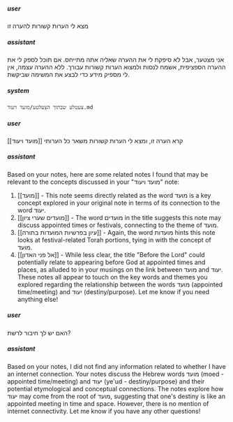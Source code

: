 ##### user
מצא לי הערות קשורות להערה זו

##### assistant
אני מצטער, אבל לא סיפקת לי את ההערה שאליה אתה מתייחס. אם תוכל לספק לי את ההערה הספציפית, אשמח לנסות ולמצוא הערות קשורות עבורך. ללא ההערה עצמה, אין לי מספיק מידע כדי לבצע את המשימה שביקשת.

##### system
```sc-context
צעטלע שבתוך הצעלטע/מועד ויעוד.md
```

##### user
[[מועד ויעוד]]  קרא הערה זו, ומצא לי הערות קשורות משאר כל הערותי

##### assistant
Based on your notes, here are some related notes I found that may be relevant to the concepts discussed in your "מועד ויעוד" note:
1. [[מועד]] - This note seems directly related as the word מועד is a key concept explored in your original note in terms of its connection to the word יעוד.
2. [[מועדים שערי ציון]] - The word מועדים in the title suggests this note may discuss appointed times or festivals, connecting to the theme of מועד.
3. [[עיון בפרשיות המועדות בתורה]] - Again, the word מועדות hints this note looks at festival-related Torah portions, tying in with the concept of מועד.
4. [[אל פני האדון]] - While less clear, the title "Before the Lord" could potentially relate to appearing before God at appointed times and places, as alluded to in your musings on the link between מועד and יעוד.
These notes all appear to touch on the key words and themes you explored regarding the relationship between the words מועד (appointed time/meeting) and יעוד (destiny/purpose). Let me know if you need anything else!

##### user
האם יש לך חיבור לרשת?

##### assistant
Based on your notes, I did not find any information related to whether I have an internet connection. Your notes discuss the Hebrew words מועד (moed - appointed time/meeting) and יעוד (ye'ud - destiny/purpose) and their potential etymological and conceptual connections. The notes explore how יעוד may come from the root of מועד, suggesting that one's destiny is like an appointed meeting in time and space. However, there is no mention of internet connectivity. Let me know if you have any other questions!